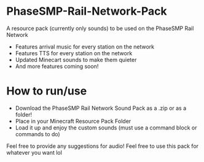 # PhaseSMP-Rail-Network-Pack
A resource pack (currently only sounds) to be used on the PhaseSMP Rail Network

- Features arrival music for every station on the network
- Features TTS for every station on the network
- Updated Minecart sounds to make them quieter
- And more features coming soon!

# How to run/use

- Download the PhaseSMP Rail Network Sound Pack as a .zip or as a folder!
- Place in your Minecraft Resource Pack Folder
- Load it up and enjoy the custom sounds (must use a command block or commands to do)

Feel free to provide any suggestions for audio!
Feel free to use this pack for whatever you want lol
